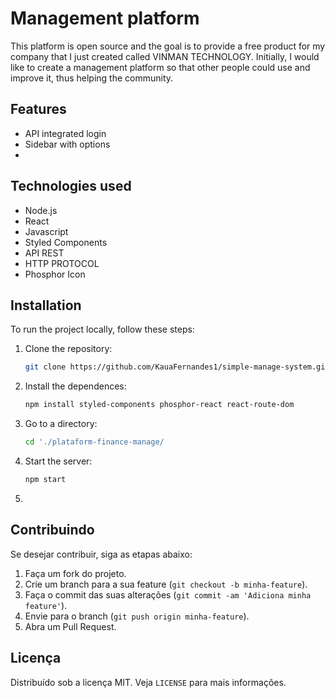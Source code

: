 # Management platform
This platform is open source and the goal is to provide a free product for my company that I just created called VINMAN TECHNOLOGY. Initially, I would like to create a management platform so that other people could use and improve it, thus helping the community.



## Features
- API integrated login
- Sidebar with options 
- 

## Technologies used
- Node.js
- React
- Javascript
- Styled Components
- API REST
- HTTP PROTOCOL
- Phosphor Icon

## Installation
To run the project locally, follow these steps:

1. Clone the repository:

    ```bash
    git clone https://github.com/KauaFernandes1/simple-manage-system.git
    ```

2. Install the dependences:

    ```bash
    npm install styled-components phosphor-react react-route-dom
    ```

3. Go to a directory:

    ```bash
    cd './plataform-finance-manage/
    ```

4. Start the server:
    ```bash
    npm start
    ```

5. 

## Contribuindo
Se desejar contribuir, siga as etapas abaixo:

1. Faça um fork do projeto.
2. Crie um branch para a sua feature (`git checkout -b minha-feature`).
3. Faça o commit das suas alterações (`git commit -am 'Adiciona minha feature'`).
4. Envie para o branch (`git push origin minha-feature`).
5. Abra um Pull Request.

## Licença
Distribuído sob a licença MIT. Veja `LICENSE` para mais informações.
